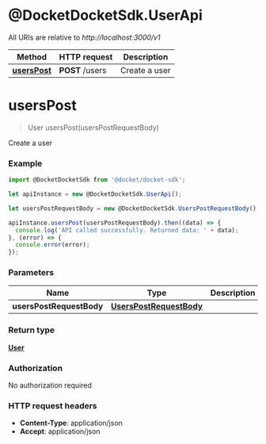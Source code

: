 # @DocketDocketSdk.UserApi

All URIs are relative to *http://localhost:3000/v1*

Method | HTTP request | Description
------------- | ------------- | -------------
[**usersPost**](UserApi.md#usersPost) | **POST** /users | Create a user


<a name="usersPost"></a>
# **usersPost**
> User usersPost(usersPostRequestBody)

Create a user



### Example
```javascript
import @DocketDocketSdk from '@docket/docket-sdk';

let apiInstance = new @DocketDocketSdk.UserApi();

let usersPostRequestBody = new @DocketDocketSdk.UsersPostRequestBody(); // UsersPostRequestBody | 

apiInstance.usersPost(usersPostRequestBody).then((data) => {
  console.log('API called successfully. Returned data: ' + data);
}, (error) => {
  console.error(error);
});

```

### Parameters

Name | Type | Description  | Notes
------------- | ------------- | ------------- | -------------
 **usersPostRequestBody** | [**UsersPostRequestBody**](UsersPostRequestBody.md)|  | 

### Return type

[**User**](User.md)

### Authorization

No authorization required

### HTTP request headers

 - **Content-Type**: application/json
 - **Accept**: application/json

